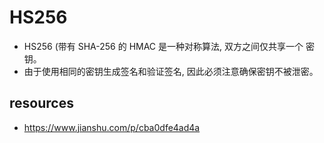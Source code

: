# HS256

- HS256 (带有 SHA-256 的 HMAC 是一种对称算法, 双方之间仅共享一个 密钥。
- 由于使用相同的密钥生成签名和验证签名, 因此必须注意确保密钥不被泄密。

## resources
- https://www.jianshu.com/p/cba0dfe4ad4a
